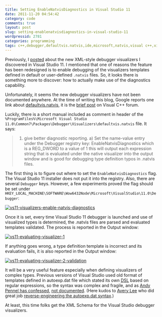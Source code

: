 ```yaml
---
title: Setting EnableNatvisDiagnostics in Visual Studio 11
date: 2011-11-20 04:54:42
category: code
comments: true
layout: post
slug: setting-enablenatvisdiagnostics-in-visual-studio-11
wordpressid: 2781
categories: programming
tags: c++,debugger,defaultvis.natvis,ide,microsoft,natvis,visual c++,visual studio,visual studio 11,visualizer,windows
---
```


Previously, I [posted](/?p=2289) about the new XML-style debugger visualizers I discovered in Visual Studio 11. I mentioned that one of reasons the feature has been redesigned is to enable debugging of the visualizers templates defined in default or user-defined `.natvis` files. So, it looks there is something more to discover: how to actually make use of the diagnostics capability.





Unfortunately, it seems the new debugger visualizers have not been documented anywhere. At the time of writing this blog, Google reports one link about [defaultvis.natvis](http://www.google.com/search?q=%22defaultvis.natvis%22), it is the [brief post](http://social.msdn.microsoft.com/Forums/is/vcgeneral/thread/5e847744-aa01-49cd-ac47-fe32da1673a3) on Visual C++ forum.





Luckily, there is a short manual included as comment in header of the `%ProgramFiles%\Microsoft Visual Studio 11.0\Common7\Packages\Debugger\Visualizers\defaultvis.natvis` file. It says:





> 1) give better diagnostic reporting.
 a) Set the name-value entry under the Debugger registry key: EnableNatvisDiagnostics which is a REG_DWORD to a value of 1 this will output each expression string that is evaluated under the native visualizer into the output window and is good for debugging type definition typos in .natvis files.





The first thing is to figure out where to set the `EnableNatvisDiagnostics` flag. The Visual Studio 11 installer does not put it into the registry. Also, there are several `Debugger` keys. However, a few experiments proved the flag should be set under `HKEY_LOCAL_MACHINE\SOFTWARE\Wow6432Node\Microsoft\VisualStudio\11.0\Debugger`:





[![vs11-visualizers-enable-natvis-diagnostics](http://farm7.staticflickr.com/6058/6366775823_6c76e463e1_o.png)](http://www.flickr.com/photos/mloskot/6366775823/)






Once it is set, every time Visual Studio 11 debugger is launched and use of visualized types is determined, the .natvis files are parsed and evaluated templates validated. The process is reported in the Output window:





[![vs11-evaluating-visualizer-1](http://farm7.staticflickr.com/6045/6366775645_20e510cc0e_z.jpg)](http://www.flickr.com/photos/mloskot/6366775645/)





If anything goes wrong, a type definition template is incorrect and its evaluation fails, it is also reported in the Output window:





[![vs11-evaluating-visualizer-2-validation](http://farm7.staticflickr.com/6034/6366775745_a2b0770a59_z.jpg)](http://www.flickr.com/photos/mloskot/6366775745/)





It will be a very useful feature especially when defining visualizers of complex types. Previous versions of Visual Studio used old format of templates defined in autoexp.dat file which stated its own [DSL](http://en.wikipedia.org/wiki/Domain-specific_language) based on regular expressions, so the syntax was complex and fragile, and as [Andy Pennel has confessed](http://blogs.msdn.com/b/andypennell/archive/2006/03/28/563221.aspx), [not documented](http://connect.microsoft.com/VisualStudio/feedback/details/168571/publish-documentation-for-visualizer-section-of-autoexp-dat). (Here kudos to [Avery Lee](http://www.virtualdub.org) who did great job [reverse-engineering the autoexp.dat syntax](http://www.virtualdub.org/blog/pivot/entry.php?id=172).)





At least, this time folks get the XML Schema for the Visual Studio debugger visualizers.
